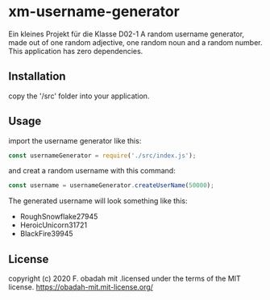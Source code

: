 # xm-username-generator
Ein kleines Projekt für die Klasse D02-1
A random username generator, made out of one random adjective, one random noun and a random number.
This application has zero dependencies.
## Installation
copy the '/src' folder into your application.
## Usage
import the username generator like this:
```js
const usernameGenerator = require('./src/index.js');
```
and creat a random username with this command:
```js
const username = usernameGenerator.createUserName(50000);
```
The generated username will look something like this:
- RoughSnowflake27945
- HeroicUnicorn31721
- BlackFire39945
## License

copyright (c) 2020 F. obadah mit .licensed under the terms of the MIT license.  https://obadah-mit.mit-license.org/